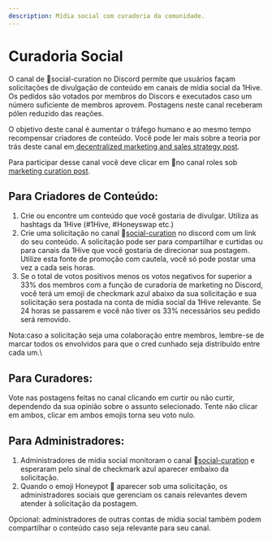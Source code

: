 ```yaml
---
description: Mídia social com curadoria da comunidade.
---
```


# Curadoria Social

O canal de 🐝social-curation no Discord permite que usuários façam solicitações de divulgação de conteúdo em canais de mídia social da 1Hive. Os pedidos são votados por membros do Discors e executados caso um número suficiente de membros aprovem. Postagens neste canal receberam pólen reduzido das reações.

O objetivo deste canal é aumentar o tráfego humano e ao mesmo tempo recompensar criadores de conteúdo. Você pode ler mais sobre a teoria por trás deste canal em[ decentralized marketing and sales strategy post](https://forum.1hive.org/t/decentralized-marketing-and-sales-strategy-for-1hive-buzz/1400).

Para participar desse canal você deve clicar em 🧚no canal roles sob[ marketing curation post](https://discord.com/channels/698287700834517064/774020443727462410/796880461410336798).

## **Para Criadores de Conteúdo:**

1. Crie ou encontre um conteúdo que você gostaria de divulgar. Utiliza as hashtags da 1Hive (#1Hive, #Honeyswap etc.)
2. Crie uma solicitação no canal 🐝[social-curation](https://discord.gg/wKM3NnFfsS) no discord com um link do seu conteúdo. A solicitação pode ser para compartilhar e curtidas ou para canais da 1Hive que você gostaria de direcionar sua postagem. Utilize esta fonte de promoção com cautela, você só pode postar uma vez a cada seis horas.
3. Se o total de votos positivos menos os votos negativos for superior a 33% dos membros com a função de curadoria de marketing no Discord, você terá um emoji de checkmark azul abaixo da sua solicitação e sua solicitação sera postada na conta de mídia social da 1Hive relevante. Se 24 horas se passarem e você não tiver os 33% necessários seu pedido será removido.

Nota:caso a solicitação seja uma colaboração entre membros, lembre-se de marcar todos os envolvidos para que o cred cunhado seja distribuído entre cada um.\


## **Para Curadores:**

Vote nas postagens feitas no canal clicando em curtir ou não curtir, dependendo da sua opinião sobre o assunto selecionado. Tente não clicar em ambos, clicar em ambos emojis torna seu voto nulo.

## **Para Administradores:**

1. Administradores de mídia social monitoram o canal 🐝[social-curation](https://discord.gg/wKM3NnFfsS) e esperaram pelo sinal de checkmark azul aparecer embaixo da solicitação.
2. Quando o emoji Honeypot 🍯 aparecer sob uma solicitação, os administradores sociais que gerenciam os canais relevantes devem atender à solicitação da postagem.

Opcional: administradores de outras contas de mídia social também podem compartilhar o conteúdo caso seja relevante para seu canal.
